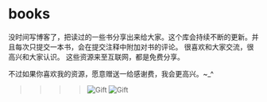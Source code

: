 # books
没时间写博客了，把读过的一些书分享出来给大家。这个库会持续不断的更新。并且每次只提交一本书，会在提交注释中附加对书的评论。
很喜欢和大家交流，很高兴和大家认识。
这些资源来至互联网，都是免费分享。

不过如果你喜欢我的资源，愿意赠送一给感谢费，我会更高兴。~_^

>>>>![Gift](https://raw.githubusercontent.com/yuanliangding/books/master/alipay_QR.jpg)
>>>>![Gift](https://raw.githubusercontent.com/yuanliangding/books/master/weixin_QR.jpg)
